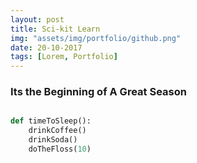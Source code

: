 ```yaml
---
layout: post
title: Sci-kit Learn
img: "assets/img/portfolio/github.png"
date: 20-10-2017
tags: [Lorem, Portfolio]
---
```


### Its the Beginning of A Great Season


```python

def timeToSleep():
	drinkCoffee()
	drinkSoda()
	doTheFloss(10)

```


